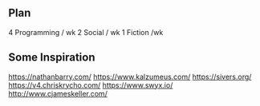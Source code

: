 
## Plan

4 Programming / wk
2 Social / wk
1 Fiction /wk

## Some Inspiration

https://nathanbarry.com/
https://www.kalzumeus.com/
https://sivers.org/
https://v4.chriskrycho.com/
https://www.swyx.io/
http://www.cjameskeller.com/
